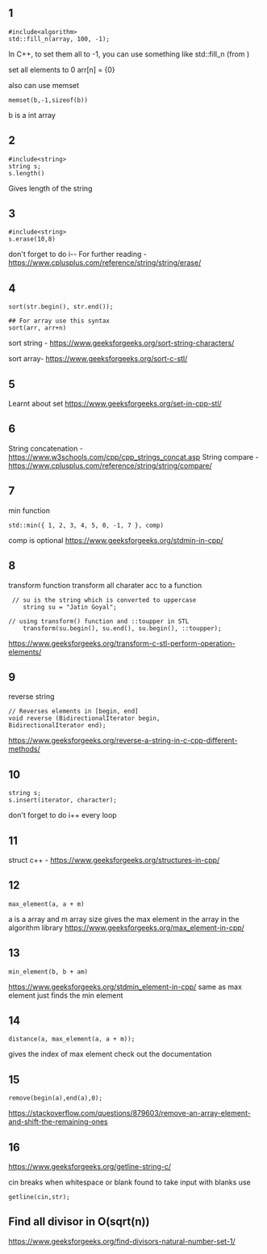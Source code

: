 ## 1
```
#include<algorithm>
std::fill_n(array, 100, -1);
```
In C++, to set them all to -1, you can use something like std::fill_n (from <algorithm>)

set all elements to 0
arr[n] = {0}

also can use memset
```
memset(b,-1,sizeof(b))
```
b is a int array

## 2
```
#include<string>
string s;
s.length()
```
Gives length of the string

## 3
```
#include<string>
s.erase(10,8)
```
don't forget to do i--
For further reading - https://www.cplusplus.com/reference/string/string/erase/

## 4
```
sort(str.begin(), str.end());

## For array use this syntax
sort(arr, arr+n)
```
sort string - https://www.geeksforgeeks.org/sort-string-characters/

sort array- https://www.geeksforgeeks.org/sort-c-stl/

## 5
Learnt about set
https://www.geeksforgeeks.org/set-in-cpp-stl/

## 6 
String concatenation - https://www.w3schools.com/cpp/cpp_strings_concat.asp
String compare - https://www.cplusplus.com/reference/string/string/compare/

## 7
min function
```
std::min({ 1, 2, 3, 4, 5, 0, -1, 7 }, comp)
```
comp is optional
https://www.geeksforgeeks.org/stdmin-in-cpp/

## 8
transform function transform all charater acc to a function
```
 // su is the string which is converted to uppercase
    string su = "Jatin Goyal";
  
// using transform() function and ::toupper in STL
    transform(su.begin(), su.end(), su.begin(), ::toupper);
```
https://www.geeksforgeeks.org/transform-c-stl-perform-operation-elements/

## 9
reverse string
```
// Reverses elements in [begin, end]
void reverse (BidirectionalIterator begin, 
BidirectionalIterator end);
```
https://www.geeksforgeeks.org/reverse-a-string-in-c-cpp-different-methods/

## 10
```
string s;
s.insert(iterator, character);
```
don't forget to do i++ every loop

## 11
struct c++ - https://www.geeksforgeeks.org/structures-in-cpp/

## 12
```
max_element(a, a + m)
```
a is a array and m array size
gives the max element in the array
in the algorithm library
https://www.geeksforgeeks.org/max_element-in-cpp/

## 13
```
min_element(b, b + am)
```
https://www.geeksforgeeks.org/stdmin_element-in-cpp/
same as max element just finds the min element

## 14
```
distance(a, max_element(a, a + m));
```
gives the index of max element 
check out the documentation

## 15
```
remove(begin(a),end(a),0);
```
https://stackoverflow.com/questions/879603/remove-an-array-element-and-shift-the-remaining-ones

## 16
https://www.geeksforgeeks.org/getline-string-c/

cin breaks when whitespace or blank found to take input with blanks use
```
getline(cin,str);
```

## Find all divisor in O(sqrt(n))
https://www.geeksforgeeks.org/find-divisors-natural-number-set-1/